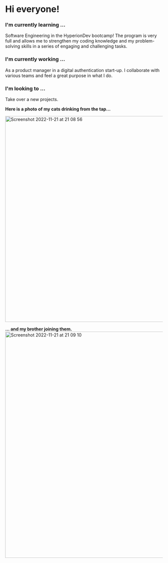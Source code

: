 # Hi everyone!

### I'm currently learning ...
Software Engineering in the HyperionDev bootcamp! 
The program is very full and allows me to strengthen my coding knowledge and my problem-solving skills in a series of engaging and challenging tasks.

### I'm currently working ...
As a product manager in a digital authentication start-up. I collaborate with various teams and feel a great purpose in what I do.

### I'm looking to ...
Take over a new projects.

**Here is a photo of my cats drinking from the tap...**

<img width="659" alt="Screenshot 2022-11-21 at 21 08 56" src="https://user-images.githubusercontent.com/107858619/203158573-37a27964-dcea-4ceb-8f4f-bfce628f742b.png">

**... and my brother joining them.**
<img width="724" alt="Screenshot 2022-11-21 at 21 09 10" src="https://user-images.githubusercontent.com/107858619/203158607-225c3c46-34d6-4c91-b5d3-c35f6833f400.png">
